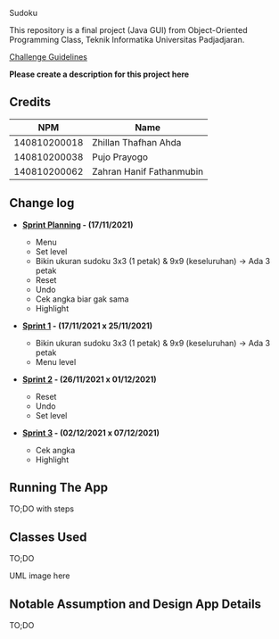Sudoku

This repository is a final project (Java GUI) from Object-Oriented Programming Class, Teknik Informatika Universitas Padjadjaran. 

[Challenge Guidelines](challenge-guideline.md)

**Please create a description for this project here**

## Credits
| NPM           | Name                    |
| ------------- |-------------------------|
| 140810200018  | Zhillan Thafhan Ahda    |
| 140810200038  | Pujo Prayogo            |
| 140810200062  | Zahran Hanif Fathanmubin|

## Change log
- **[Sprint Planning](changelog/sprint-planning.md) - (17/11/2021)** 
   - Menu
   - Set level
   - Bikin ukuran sudoku 3x3 (1 petak) & 9x9 (keseluruhan) -> Ada 3 petak 
   - Reset
   - Undo
   - Cek angka biar gak sama
   - Highlight

- **[Sprint 1](changelog/sprint-1.md) - (17/11/2021 x 25/11/2021)** 
   - Bikin ukuran sudoku 3x3 (1 petak) & 9x9 (keseluruhan) -> Ada 3 petak 
   - Menu level

- **[Sprint 2](changelog/sprint-2.md) - (26/11/2021 x 01/12/2021)** 
   - Reset
   - Undo
   - Set level 
   
- **[Sprint 3](changelog/sprint-3.md) - (02/12/2021 x 07/12/2021)** 
   - Cek angka
   - Highlight

## Running The App

TO;DO with steps

## Classes Used

TO;DO

UML image here

## Notable Assumption and Design App Details

TO;DO